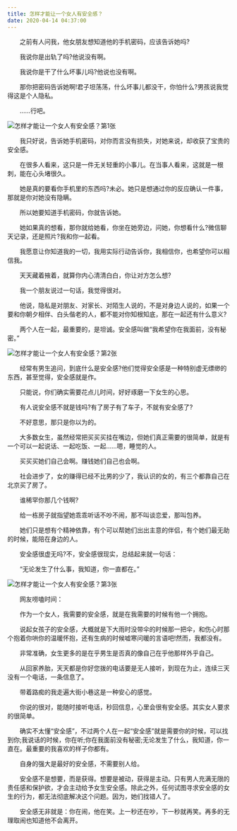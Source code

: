 ```yaml
---
title: 怎样才能让一个女人有安全感？
date: 2020-04-14 04:37:00
---
```




　　之前有人问我，他女朋友想知道他的手机密码，应该告诉她吗?

　　我说你是出轨了吗?他说没有啊。

　　我说你是干了什么坏事儿吗?他说也没有啊。

　　那你把密码告诉她啊!君子坦荡荡，什么坏事儿都没干，你怕什么?男孩说我觉得这是个人隐私。

　　……行吧。

![怎样才能让一个女人有安全感？第1张](/img/1652a0f678bb5ffa44edc7248b7d2fec.jpg)

　　我只好说，告诉她手机密码，对你而言没有损失，对她来说，却收获了宝贵的安全感。

　　在很多人看来，这只是一件无关轻重的小事儿。在当事人看来，这就是一根刺，能在心头堵很久。

　　她是真的要看你手机里的东西吗?未必。她只是想通过你的反应确认一件事，那就是你对她没有隐瞒。

　　所以她要知道手机密码，你就告诉她。

　　她如果真的想看，那你就给她看，你坐在她旁边，问她，你想看什么?微信聊天记录，还是照片?我和你一起看。

　　我愿意让你知道我的一切，我用实际行动告诉你，我相信你，也希望你可以相信我。

　　天天藏着掖着，就算你内心清清白白，你让对方怎么想?

　　我一个朋友说过一句话，我觉得很对。

　　他说，隐私是对朋友、对家长、对陌生人说的，不是对身边人说的，如果一个要和你朝夕相伴、白头偕老的人，都不能对你知根知底，那在一起还有什么意义?

　　两个人在一起，最重要的，是坦诚。安全感叫做“我希望你在我面前，没有秘密。”

![怎样才能让一个女人有安全感？第2张](/img/2542a6567b4f46e384fffc9551625dfc.jpg)

　　经常有男生追问，到底什么是安全感?他们觉得安全感是一种特别虚无缥缈的东西，甚至觉得，安全感就是作。

　　只能说，你们确实需要花点儿时间，好好琢磨一下女生的心思。

　　有人说安全感不就是钱吗?有了房子有了车子，不就有安全感了?

　　不好意思，那只是你以为的。

　　大多数女生，虽然经常把买买买挂在嘴边，但她们真正需要的很简单，就是有一个可以一起说话、一起吃饭、一起……嗯，睡觉的人。

　　买买买她们自己会啊。赚钱她们自己也会啊。

　　社会进步了，女的赚得已经不比男的少了，我认识的女的，有三个都靠自己在北京买了房了。

　　谁稀罕你那几个钱啊?

　　给一栋房子就指望她乖乖听话不吵不闹，那不叫谈恋爱，那叫包养。

　　她们只是想有个精神依靠，有个可以帮她们出出主意的伴侣，有个她们最无助的时候，能陪在身边的人。

　　安全感很虚无吗?不，安全感很现实，总结起来就一句话：

　　“无论发生了什么事，我知道，你一直都在。”

![怎样才能让一个女人有安全感？第3张](/img/e02aaf00fbfae583cb820b84d9d10ca0.jpg)

　　网友唠嗑时间：

　　作为一个女人，我需要的安全感，就是在我需要的时候有他一个拥抱。

　　说起女孩子的安全感，大概就是下大雨时没带伞的时候那一把伞，和伤心时那个抱着你哄你的温暖怀抱，还有生病的时候嘘寒问暖的言语吧!然而，我都没有。

　　非常准确，女生更多的是在乎男生是否真的像自己在乎他那样外乎自己。

　　从回家养胎，天天都是你好您拨的电话要是无人接听，到现在为止，连续三天没有一个电话，一条信息了。

　　带着路痴的我走遍大街小巷这是一种安心的感觉。

　　你说的很对，能随时接听电话，秒回信息，心里会很有安全感。其实女人要求的很简单。

　　确实不太懂“安全感”，不过两个人在一起“安全感”就是需要你的时候，可以找到你;我说话的时候，你在听;你在我面前没有秘密;无论发生了什么，我知道，你一直在。最重要的我喜欢的样子你都有。

　　自身的强大是最好的安全感，不需要别人给。

　　安全感不是想要，而是获得。想要是被动，获得是主动。只有男人充满无限的责任感和保护欲，才会主动给予女生安全感。除此之外，任何试图寻求安全感的女生的行为，都无法彻底解决这个问题。因为，她们找错人了。

　　安全感无非就是：你在闹，他在笑。上一秒还在吵，下一秒就再笑。再多的无理取闹也知道他不会离开。